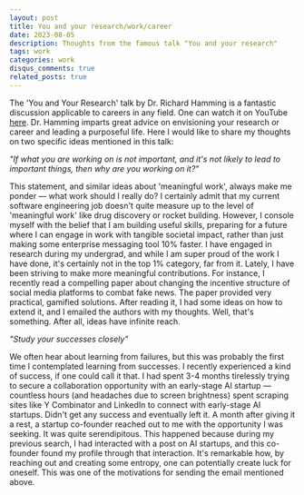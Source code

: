 ```yaml
---
layout: post
title: You and your research/work/career
date: 2023-08-05
description: Thoughts from the famous talk "You and your research"
tags: work
categories: work 
disqus_comments: true
related_posts: true
---
```

The 'You and Your Research' talk by Dr. Richard Hamming is a fantastic discussion applicable to careers in any field. One can watch it on YouTube <a href="https://youtu.be/a1zDuOPkMSw?si=K07WoHnMhQ8Nm1fR">here</a>. Dr. Hamming imparts great advice on envisioning your research or career and leading a purposeful life. Here I would like to share my thoughts on two specific ideas mentioned in this talk:

<i>"If what you are working on is not important, and it's not likely to lead to important things, then why are you working on it?"</i>

This statement, and similar ideas about 'meaningful work', always make me ponder — what work should I really do? I certainly admit that my current software engineering job doesn't quite measure up to the level of 'meaningful work' like drug discovery or rocket building. However, I console myself with the belief that I am building useful skills, preparing for a future where I can engage in work with tangible societal impact, rather than just making some enterprise messaging tool 10% faster. I have engaged in research during my undergrad, and while I am super proud of the work I have done, it's certainly not in the top 1% category, far from it. Lately, I have been striving to make more meaningful contributions. For instance, I recently read a compelling paper about changing the incentive structure of social media platforms to combat fake news. The paper provided very practical, gamified solutions. After reading it, I had some ideas on how to extend it, and I emailed the authors with my thoughts. Well, that's something. After all, ideas have infinite reach.

<i>"Study your successes closely"</i>

We often hear about learning from failures, but this was probably the first time I contemplated learning from successes. I recently experienced a kind of success, if one could call it that. I had spent 3-4 months tirelessly trying to secure a collaboration opportunity with an early-stage AI startup — countless hours (and headaches due to screen brightness) spent scraping sites like Y Combinator and LinkedIn to connect with early-stage AI startups. Didn't get any success and eventually left it. A month after giving it a rest, a startup co-founder reached out to me with the opportunity I was seeking. It was quite serendipitous. This happened because during my previous search, I had interacted with a post on AI startups, and this co-founder found my profile through that interaction. It's remarkable how, by reaching out and creating some entropy, one can potentially create luck for oneself. This was one of the motivations for sending the email mentioned above.

